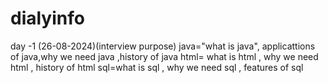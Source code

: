 # dialyinfo
day -1 (26-08-2024)(interview purpose)
java="what is java", applicattions of java,why we need java ,history of java
html= what is html , why we need html , history of html
sql=what is sql , why we need sql , features of sql
